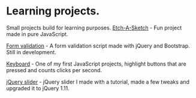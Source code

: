 Learning projects.
=================

Small projects build for learning purposes.
[Etch-A-Sketch](http://htmlpreview.github.io/?https://github.com/Emnalyeriar/learning_projects/blob/master/the%20odin%20projects/etch-a-sketch%20pure%20javascript/index.html) - Fun project made in pure JavaScript.

[Form validation](http://htmlpreview.github.io/?https://github.com/Emnalyeriar/learning_projects/blob/master/the%20odin%20projects/form%20validation/index.html) - A form validation script made with jQuery and Bootstrap. Still in development.

[Keyboard](http://htmlpreview.github.io/?https://github.com/Emnalyeriar/learning_projects/blob/master/keyboard/index.html) - One of my first JavaScript projects, highlight buttons that are pressed and counts clicks per second.

[jQuery slider](http://htmlpreview.github.io/?https://github.com/Emnalyeriar/learning_projects/blob/master/jQuery%20slider/index.html) - jQuery slider I made with a tutorial, made a few tweaks and upgraded it to jQuery 1.11.
